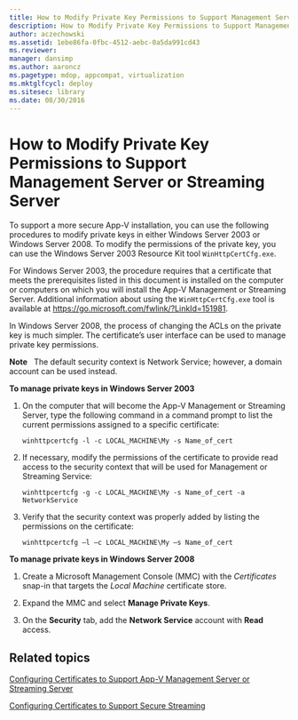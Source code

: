 ```yaml
---
title: How to Modify Private Key Permissions to Support Management Server or Streaming Server
description: How to Modify Private Key Permissions to Support Management Server or Streaming Server
author: aczechowski
ms.assetid: 1ebe86fa-0fbc-4512-aebc-0a5da991cd43
ms.reviewer: 
manager: dansimp
ms.author: aaroncz
ms.pagetype: mdop, appcompat, virtualization
ms.mktglfcycl: deploy
ms.sitesec: library
ms.date: 08/30/2016
---
```



# How to Modify Private Key Permissions to Support Management Server or Streaming Server


To support a more secure App-V installation, you can use the following procedures to modify private keys in either Windows Server 2003 or Windows Server 2008. To modify the permissions of the private key, you can use the Windows Server 2003 Resource Kit tool `WinHttpCertCfg.exe`.

For Windows Server 2003, the procedure requires that a certificate that meets the prerequisites listed in this document is installed on the computer or computers on which you will install the App-V Management or Streaming Server. Additional information about using the `WinHttpCertCfg.exe` tool is available at <https://go.microsoft.com/fwlink/?LinkId=151981>.

In Windows Server 2008, the process of changing the ACLs on the private key is much simpler. The certificate’s user interface can be used to manage private key permissions.

**Note**  
The default security context is Network Service; however, a domain account can be used instead.

 

**To manage private keys in Windows Server 2003**

1.  On the computer that will become the App-V Management or Streaming Server, type the following command in a command prompt to list the current permissions assigned to a specific certificate:

    `winhttpcertcfg -l -c LOCAL_MACHINE\My -s Name_of_cert`

2.  If necessary, modify the permissions of the certificate to provide read access to the security context that will be used for Management or Streaming Service:

    `winhttpcertcfg -g -c LOCAL_MACHINE\My -s Name_of_cert -a NetworkService`

3.  Verify that the security context was properly added by listing the permissions on the certificate:

    `winhttpcertcfg –l –c LOCAL_MACHINE\My –s Name_of_cert`

**To manage private keys in Windows Server 2008**

1.  Create a Microsoft Management Console (MMC) with the *Certificates* snap-in that targets the *Local Machine* certificate store.

2.  Expand the MMC and select **Manage Private Keys**.

3.  On the **Security** tab, add the **Network Service** account with **Read** access.

## Related topics


[Configuring Certificates to Support App-V Management Server or Streaming Server](configuring-certificates-to-support-app-v-management-server-or-streaming-server.md)

[Configuring Certificates to Support Secure Streaming](configuring-certificates-to-support-secure-streaming.md)

 

 





